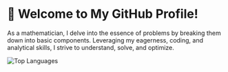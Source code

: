 # 🌟 Welcome to My GitHub Profile!

As a mathematician, I delve into the essence of problems by breaking them down into basic components. Leveraging my eagerness, coding, and analytical skills, I strive to understand, solve, and optimize.


![Top Languages](https://github-readme-stats.vercel.app/api/top-langs/?username=BurakKtopal&layout=compact&theme=radical)
